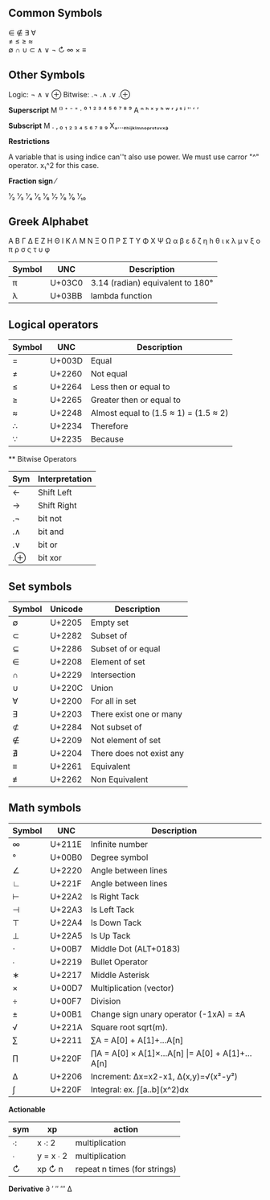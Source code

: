 ## Common Symbols
  
  ∈ ∉ ∃ ∀  
  ≠ ≤ ≥ ≈  
  ∅ ∩ ∪ ⊂ 
  ∧ ∨ ¬ ↻
  ∞ ×   ≡
  
## Other Symbols
Logic:     ¬  ∧  ∨  ⊕
Bitwise:  .¬ .∧ .∨ .⊕

**Superscript**
M ⁽⁾ ⁺ ⁻ ⁼ · ⁰ ¹ ² ³ ⁴ ⁵ ⁶ ⁷ ⁸ ⁹ 
A ⁿ ʰ ˣ ʸ ʰ ʷ ʳ ʴ ˢ ʲ ʺ ʻ ʼ 

**Subscript**
M . ‚ ₀ ₁ ₂ ₃ ₄ ₅ ₆ ₇ ₈ ₉ 
Xₐ…ₑₕᵢⱼₖₗₘₙₒₚᵣₛₜᵤᵥₓₔ

**Restrictions**

A variable that is using indice can''t also use power. 
We must use carror "^" operator. x₁^2 for this case.


**Fraction sign** ⁄

¹⁄₂ ¹⁄₃ ¹⁄₄ ¹⁄₅ ¹⁄₆ ¹⁄₇ ¹⁄₈ ¹⁄₉ ¹⁄₁₀

## Greek Alphabet

Α Β Γ Δ Ε Ζ Η Θ Ι Κ Λ Μ Ν Ξ Ο Π Ρ Σ Τ Υ Φ Χ Ψ Ω 
α β ε δ ζ η h θ ι κ λ μ ν ξ ο π ρ σ ς τ υ φ


Symbol |UNC    | Description
-------|-------|----------------------------------------------------------
π      |U+03C0 | 3.14 (radian) equivalent to 180°  
λ      |U+03BB | lambda function


## Logical operators

Symbol |UNC    | Description
-------|-------|-----------------------
=      |U+003D | Equal
≠      |U+2260 | Not equal
≤      |U+2264 | Less then or equal to 
≥      |U+2265 | Greater then or equal to
≈      |U+2248 | Almost equal to (1.5 ≈ 1) = (1.5 ≈ 2)
∴      |U+2234 | Therefore
∵      |U+2235 | Because  

** Bitwise Operators

Sym  | Interpretation
-----|-----------------
 ←   | Shift Left
 →   | Shift Right
.¬   | bit not
.∧   | bit and
.∨   | bit or
.⊕   | bit xor

## Set symbols

Symbol | Unicode | Description
-------|---------|---------------------
∅      |U+2205   | Empty set
⊂      |U+2282   | Subset of
⊆      |U+2286   | Subset of or equal
∈      |U+2208   | Element of set
∩      |U+2229   | Intersection
∪      |U+220C   | Union
∀      |U+2200   | For all in set
∃      |U+2203   | There exist one or many
⊄      |U+2284   | Not subset of
∉      |U+2209   | Not element of set
∄      |U+2204   | There does not exist any
≡      |U+2261   | Equivalent
≢      |U+2262   | Non Equivalent


## Math symbols

Symbol|UNC    | Description
------|-------|----------------------------------------------------------
∞     |U+211E | Infinite number
°     |U+00B0 | Degree symbol
∠     |U+2220 | Angle between lines
∟     |U+221F | Angle between lines 
⊢     |U+22A2 | Is Right Tack 
⊣     |U+22A3 | Is Left Tack 
⊤     |U+22A4 | Is Down Tack  
⊥     |U+22A5 | Is Up Tack 
⋅     |U+00B7 | Middle Dot (ALT+0183)
∙     |U+2219 | Bullet Operator
∗     |U+2217 | Middle Asterisk
×     |U+00D7 | Multiplication (vector) 
÷     |U+00F7 | Division 
±     |U+00B1 | Change sign unary operator (-1xA) = ±A
√     |U+221A | Square root sqrt(m).
∑     |U+2211 | ∑A = A[0] + A[1]+…A[n]
∏     |U+220F | ∏A = A[0] × A[1]×…A[n] \|= A[0] + A[1]+…A[n]
∆     |U+2206 | Increment: ∆x=x2-x1, ∆(x,y)=√(x²-y²)
∫     |U+220F | Integral:  ex. ∫\[a..b](x\^2)dx


**Actionable**

|sym  | xp          | action
|-----|-------------|-----------------------------
| ∙:  | x ∙: 2      |multiplication  
| ∙   | y  = x ∙ 2  |multiplication  
| ↻   | xp ↻ n      |repeat n times (for strings)

**Derivative** 
  ∂ ′ ″ ‴ ∆     


